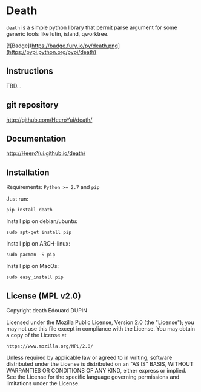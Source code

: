 Death
=====

`death` is a simple python library that permit parse argument for some generic tools like lutin, island, qworktree.


[![Badge](https://badge.fury.io/py/death.png](https://pypi.python.org/pypi/death)


Instructions
------------

TBD...


git repository
--------------

http://github.com/HeeroYui/death/

Documentation
-------------

http://HeeroYui.github.io/death/

Installation
------------

Requirements: ``Python >= 2.7`` and ``pip``

Just run:
```
pip install death
```

Install pip on debian/ubuntu:
```
sudo apt-get install pip
```

Install pip on ARCH-linux:
```
sudo pacman -S pip
```

Install pip on MacOs:
```
sudo easy_install pip
```

License (MPL v2.0)
---------------------

Copyright death Edouard DUPIN

Licensed under the Mozilla Public License, Version 2.0 (the "License");
you may not use this file except in compliance with the License.
You may obtain a copy of the License at

    https://www.mozilla.org/MPL/2.0/

Unless required by applicable law or agreed to in writing, software
distributed under the License is distributed on an "AS IS" BASIS,
WITHOUT WARRANTIES OR CONDITIONS OF ANY KIND, either express or implied.
See the License for the specific language governing permissions and
limitations under the License.

